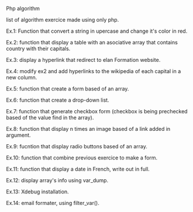 Php algorithm

list of algorithm exercice made using only php.

Ex.1: Function that convert a string in upercase and change it's color in red.

Ex.2: function that display a table with an asociative array that contains country with their capitals.

Ex.3: display a hyperlink that redirect to elan Formation website.

Ex.4: modify ex2 and add hyperlinks to the wikipedia of each capital in a new column.

Ex.5: function that create a form based of an array.

Ex.6: function that create a drop-down list.

Ex.7: function that generate checkbox form (checkbox is being prechecked based of the value find in the array).

Ex.8: function that display n times an image based of a link added in argument.

Ex.9: fucntion that display radio buttons based of an array.

Ex.10: function that combine previous exercice to make a form.

Ex.11: function that display a date in French, write out in full.

Ex.12: display array's info using var_dump.

Ex.13: Xdebug installation.

Ex.14: email formater, using filter_var().
